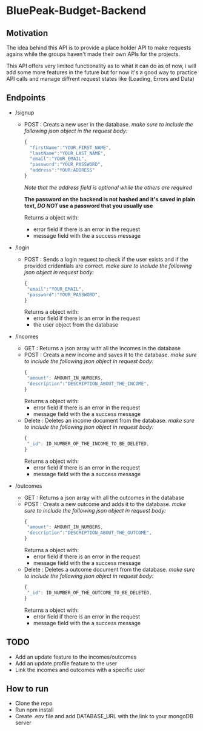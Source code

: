 # BluePeak-Budget-Backend

## Motivation

The idea behind this API is to provide a place holder API to make requests agains while the groups haven't made their own APIs for the projects.

This API offers very limited functionality as to what it can do as of now, i will add some more features in the future but for now it's a good way to practice API calls and manage diffrent request states like (Loading, Errors and Data)

## Endpoints

- /signup

  - POST : Creats a new user in the database.
     _make sure to include the following json object in the request body:_

    ```javascript
    {
      "firstName":"YOUR_FIRST_NAME",
      "lastName":"YOUR_LAST_NAME",
      "email":"YOUR_EMAIL",
      "password":"YOUR_PASSWORD",
      "address":"YOUR:ADDRESS"
    }
    ```

    _Note that the address field is optional while the others are required_

    **The password on the backend is not hashed and it's saved in plain text, _DO NOT_ use a password that you usually use**
    
    Returns a object with:

    - error field if there is an error in the request
    - message field with the a success message

- /login
  - POST : Sends a login request to check if the user exists and if the provided cridentials are correct.
     _make sure to include the following json object in request body:_
    ```javascript
    {
     "email":"YOUR_EMAIL",
     "password":"YOUR_PASSWORD",
    }
    ```
    Returns a object with:
    - error field if there is an error in the request
    - the user object from the database
- /incomes
  - GET : Returns a json array with all the incomes in the database
  - POST : Creats a new income and saves it to the database.
     _make sure to include the following json object in request body:_
    ```javascript
    {
     "amount": AMOUNT_IN_NUMBERS,
     "description":"DESCRIPTION_ABOUT_THE_INCOME",
    }
    ```
    Returns a object with:
    - error field if there is an error in the request
    - message field with the a success message
  - Delete : Deletes an income document from the database. 
      _make sure to include the following json object in request body:_
    ```javascript
    {
     "_id": ID_NUMBER_OF_THE_INCOME_TO_BE_DELETED,
    }
    ```
    Returns a object with:
    - error field if there is an error in the request
    - message field with the a success message
- /outcomes
  - GET : Returns a json array with all the outcomes in the database
  - POST : Creats a new outcome and adds it to the database.
     _make sure to include the following json object in request body:_
    ```javascript
    {
     "amount": AMOUNT_IN_NUMBERS,
     "description":"DESCRIPTION_ABOUT_THE_OUTCOME",
    }
    ```
    Returns a object with:
    - error field if there is an error in the request
    - message field with the a success message
  - Delete : Deletes a outcome document from the database.
     _make sure to include the following json object in request body:_
    ```javascript
    {
     "_id": ID_NUMBER_OF_THE_OUTCOME_TO_BE_DELETED,
    }
    ```
    Returns a object with:
    - error field if there is an error in the request
    - message field with the a success message

## TODO

- Add an update feature to the incomes/outcomes
- Add an update profile feature to the user
- Link the incomes and outcomes with a specific user

## How to run

- Clone the repo
- Run npm install
- Create .env file and add DATABASE_URL with the link to your mongoDB server

